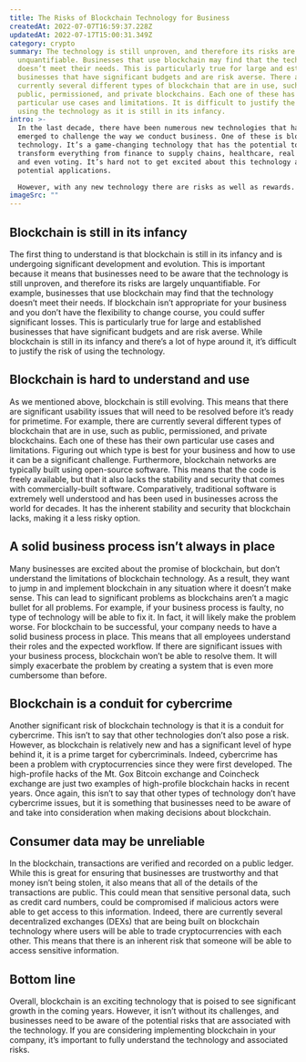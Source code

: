 ```yaml
---
title: The Risks of Blockchain Technology for Business
createdAt: 2022-07-07T16:59:37.228Z
updatedAt: 2022-07-17T15:00:31.349Z
category: crypto
summary: The technology is still unproven, and therefore its risks are largely
  unquantifiable. Businesses that use blockchain may find that the technology
  doesn’t meet their needs. This is particularly true for large and established
  businesses that have significant budgets and are risk averse. There are
  currently several different types of blockchain that are in use, such as
  public, permissioned, and private blockchains. Each one of these has their own
  particular use cases and limitations. It is difficult to justify the risk of
  using the technology as it is still in its infancy.
intro: >-
  In the last decade, there have been numerous new technologies that have
  emerged to challenge the way we conduct business. One of these is blockchain
  technology. It’s a game-changing technology that has the potential to
  transform everything from finance to supply chains, healthcare, real estate,
  and even voting. It’s hard not to get excited about this technology and its
  potential applications. 

  However, with any new technology there are risks as well as rewards. The risks of blockchain technology for your business are numerous, but by being aware of them you can ensure that you mitigate any potential downsides and take full advantage of the benefits it offers. Let’s take a look at some cautionary advice regarding implementing blockchain in your company.
imageSrc: ""
---
```


## Blockchain is still in its infancy

The first thing to understand is that blockchain is still in its infancy and is undergoing significant development and evolution. This is important because it means that businesses need to be aware that the technology is still unproven, and therefore its risks are largely unquantifiable.
For example, businesses that use blockchain may find that the technology doesn’t meet their needs. If blockchain isn’t appropriate for your business and you don’t have the flexibility to change course, you could suffer significant losses.
This is particularly true for large and established businesses that have significant budgets and are risk averse. While blockchain is still in its infancy and there’s a lot of hype around it, it’s difficult to justify the risk of using the technology.

## Blockchain is hard to understand and use

As we mentioned above, blockchain is still evolving. This means that there are significant usability issues that will need to be resolved before it’s ready for primetime.
For example, there are currently several different types of blockchain that are in use, such as public, permissioned, and private blockchains. Each one of these has their own particular use cases and limitations. Figuring out which type is best for your business and how to use it can be a significant challenge.
Furthermore, blockchain networks are typically built using open-source software. This means that the code is freely available, but that it also lacks the stability and security that comes with commercially-built software.
Comparatively, traditional software is extremely well understood and has been used in businesses across the world for decades. It has the inherent stability and security that blockchain lacks, making it a less risky option.

## A solid business process isn’t always in place

Many businesses are excited about the promise of blockchain, but don’t understand the limitations of blockchain technology. As a result, they want to jump in and implement blockchain in any situation where it doesn’t make sense. This can lead to significant problems as blockchains aren’t a magic bullet for all problems.
For example, if your business process is faulty, no type of technology will be able to fix it. In fact, it will likely make the problem worse.
For blockchain to be successful, your company needs to have a solid business process in place. This means that all employees understand their roles and the expected workflow.
If there are significant issues with your business process, blockchain won’t be able to resolve them. It will simply exacerbate the problem by creating a system that is even more cumbersome than before.

## Blockchain is a conduit for cybercrime

Another significant risk of blockchain technology is that it is a conduit for cybercrime. This isn’t to say that other technologies don’t also pose a risk. However, as blockchain is relatively new and has a significant level of hype behind it, it is a prime target for cybercriminals.
Indeed, cybercrime has been a problem with cryptocurrencies since they were first developed. The high-profile hacks of the Mt. Gox Bitcoin exchange and Coincheck exchange are just two examples of high-profile blockchain hacks in recent years.
Once again, this isn’t to say that other types of technology don’t have cybercrime issues, but it is something that businesses need to be aware of and take into consideration when making decisions about blockchain.

## Consumer data may be unreliable

In the blockchain, transactions are verified and recorded on a public ledger. While this is great for ensuring that businesses are trustworthy and that money isn’t being stolen, it also means that all of the details of the transactions are public. This could mean that sensitive personal data, such as credit card numbers, could be compromised if malicious actors were able to get access to this information.
Indeed, there are currently several decentralized exchanges (DEXs) that are being built on blockchain technology where users will be able to trade cryptocurrencies with each other. This means that there is an inherent risk that someone will be able to access sensitive information.

## Bottom line

Overall, blockchain is an exciting technology that is poised to see significant growth in the coming years. However, it isn’t without its challenges, and businesses need to be aware of the potential risks that are associated with the technology. If you are considering implementing blockchain in your company, it’s important to fully understand the technology and associated risks.
